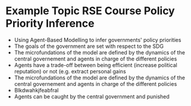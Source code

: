 Example Topic RSE Course
Policy Priority Inference
=========================

* Using Agent-Based Modelling to infer governments' policy priorities
* The goals of the government are set with respect to the SDG
* The microfundations of the model are defined by the dynamics of the central governement and agents in charge of the different policies
* Agents have a trade-off between being efficient (increase political reputation) or not (e.g. extract personal gains
* The microfundations of the model are defined by the dynamics of the central governement and agents in charge of the different policies
* Blkdwahkjfeabfral
* Agents can be caught by the central government and punished


